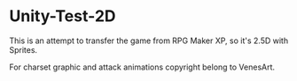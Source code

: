 # Unity-Test-2D

This is an attempt to transfer the game from RPG Maker XP, so it's 2.5D with Sprites.

For charset graphic and attack animations copyright belong to VenesArt.
